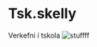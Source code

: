# Tsk.skelly
Verkefni í tskola
![stuffff](https://user-images.githubusercontent.com/111759185/196055251-b8572d47-79cc-4274-a8ae-160ed281ae65.PNG)
